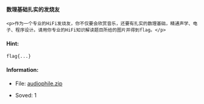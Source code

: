 #### 数理基础扎实的发烧友  

```  
<p>作为一个专业的HiFi发烧友，你不仅要会欣赏音乐，还要有扎实的数理基础，精通声学、电子、程序设计。请用你专业的HiFi知识解读题目所给的图片并得到flag。</p>  
```  
#### Hint:  

``` 
flag{...}  
``` 
#### Information:  

* File: [audiophile.zip](files/audiophile.zip)  

* Soved: 1  

